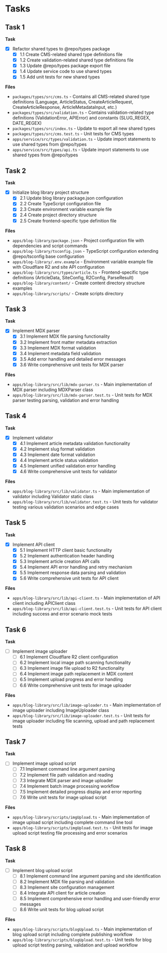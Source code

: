 # Tasks

## Task 1

**Task**

- [x] Refactor shared types to @repo/types package
  - [x] 1.1 Create CMS-related shared type definitions file
  - [x] 1.2 Create validation-related shared type definitions file
  - [x] 1.3 Update @repo/types package export file
  - [x] 1.4 Update service code to use shared types
  - [x] 1.5 Add unit tests for new shared types

**Files**

- `packages/types/src/cms.ts` - Contains all CMS-related shared type definitions (Language, ArticleStatus, CreateArticleRequest, CreateArticleResponse, ArticleMetadataInput, etc.)
- `packages/types/src/validation.ts` - Contains validation-related type definitions (ValidationError, APIError) and constants (SLUG_REGEX, DATE_REGEX)
- `packages/types/src/index.ts` - Update to export all new shared types
- `packages/types/src/cms.test.ts` - Unit tests for CMS types
- `apps/service/src/types/validation.ts` - Update import statements to use shared types from @repo/types
- `apps/service/src/types/api.ts` - Update import statements to use shared types from @repo/types

## Task 2

**Task**

- [x] Initialize blog library project structure
  - [x] 2.1 Update blog library package.json configuration
  - [x] 2.2 Create TypeScript configuration file
  - [x] 2.3 Create environment variable example file
  - [x] 2.4 Create project directory structure
  - [x] 2.5 Create frontend-specific type definition file

**Files**

- `apps/blog-library/package.json` - Project configuration file with dependencies and script commands
- `apps/blog-library/tsconfig.json` - TypeScript configuration extending @repo/tsconfig base configuration
- `apps/blog-library/.env.example` - Environment variable example file with Cloudflare R2 and site API configuration
- `apps/blog-library/src/types/article.ts` - Frontend-specific type definitions (ArticleData, SiteConfig, R2Config, ParseResult)
- `apps/blog-library/content/` - Create content directory structure examples
- `apps/blog-library/scripts/` - Create scripts directory

## Task 3

**Task**

- [x] Implement MDX parser
  - [x] 3.1 Implement MDX file parsing functionality
  - [x] 3.2 Implement front matter metadata extraction
  - [x] 3.3 Implement MDX format validation
  - [x] 3.4 Implement metadata field validation
  - [x] 3.5 Add error handling and detailed error messages
  - [x] 3.6 Write comprehensive unit tests for MDX parser

**Files**

- `apps/blog-library/src/lib/mdx-parser.ts` - Main implementation of MDX parser including MDXParser class
- `apps/blog-library/src/lib/mdx-parser.test.ts` - Unit tests for MDX parser testing parsing, validation and error handling

## Task 4

**Task**

- [x] Implement validator
  - [x] 4.1 Implement article metadata validation functionality
  - [x] 4.2 Implement slug format validation
  - [x] 4.3 Implement date format validation
  - [x] 4.4 Implement article status validation
  - [x] 4.5 Implement unified validation error handling
  - [x] 4.6 Write comprehensive unit tests for validator

**Files**

- `apps/blog-library/src/lib/validator.ts` - Main implementation of validator including Validator static class
- `apps/blog-library/src/lib/validator.test.ts` - Unit tests for validator testing various validation scenarios and edge cases

## Task 5

**Task**

- [x] Implement API client
  - [x] 5.1 Implement HTTP client basic functionality
  - [x] 5.2 Implement authentication header handling
  - [x] 5.3 Implement article creation API calls
  - [x] 5.4 Implement API error handling and retry mechanism
  - [x] 5.5 Implement response data parsing and validation
  - [x] 5.6 Write comprehensive unit tests for API client

**Files**

- `apps/blog-library/src/lib/api-client.ts` - Main implementation of API client including APIClient class
- `apps/blog-library/src/lib/api-client.test.ts` - Unit tests for API client including success and error scenario mock tests

## Task 6

**Task**

- [ ] Implement image uploader
  - [ ] 6.1 Implement Cloudflare R2 client configuration
  - [ ] 6.2 Implement local image path scanning functionality
  - [ ] 6.3 Implement image file upload to R2 functionality
  - [ ] 6.4 Implement image path replacement in MDX content
  - [ ] 6.5 Implement upload progress and error handling
  - [ ] 6.6 Write comprehensive unit tests for image uploader

**Files**

- `apps/blog-library/src/lib/image-uploader.ts` - Main implementation of image uploader including ImageUploader class
- `apps/blog-library/src/lib/image-uploader.test.ts` - Unit tests for image uploader including file scanning, upload and path replacement tests

## Task 7

**Task**

- [ ] Implement image upload script
  - [ ] 7.1 Implement command line argument parsing
  - [ ] 7.2 Implement file path validation and reading
  - [ ] 7.3 Integrate MDX parser and image uploader
  - [ ] 7.4 Implement batch image processing workflow
  - [ ] 7.5 Implement detailed progress display and error reporting
  - [ ] 7.6 Write unit tests for image upload script

**Files**

- `apps/blog-library/scripts/imgUpload.ts` - Main implementation of image upload script including complete command line tool
- `apps/blog-library/scripts/imgUpload.test.ts` - Unit tests for image upload script testing file processing and error scenarios

## Task 8

**Task**

- [ ] Implement blog upload script
  - [ ] 8.1 Implement command line argument parsing and site identification
  - [ ] 8.2 Implement MDX file parsing and validation
  - [ ] 8.3 Implement site configuration management
  - [ ] 8.4 Integrate API client for article creation
  - [ ] 8.5 Implement comprehensive error handling and user-friendly error messages
  - [ ] 8.6 Write unit tests for blog upload script

**Files**

- `apps/blog-library/scripts/blogUpload.ts` - Main implementation of blog upload script including complete publishing workflow
- `apps/blog-library/scripts/blogUpload.test.ts` - Unit tests for blog upload script testing parsing, validation and upload workflow
